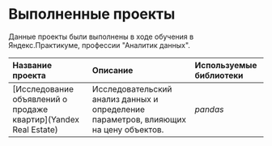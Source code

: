 # Выполненные проекты

Данные проекты были выполнены в ходе обучения в Яндекс.Практикуме, профессии "Аналитик данных".

| Название проекта | Описание | Используемые библиотеки | 
| :---------------------- | :---------------------- | :---------------------- |
| [Исследование объявлений о продаже квартир](Yandex Real Estate) | Исследовательский анализ данных и определение параметров, влияющих на цену объектов.| *pandas* |

